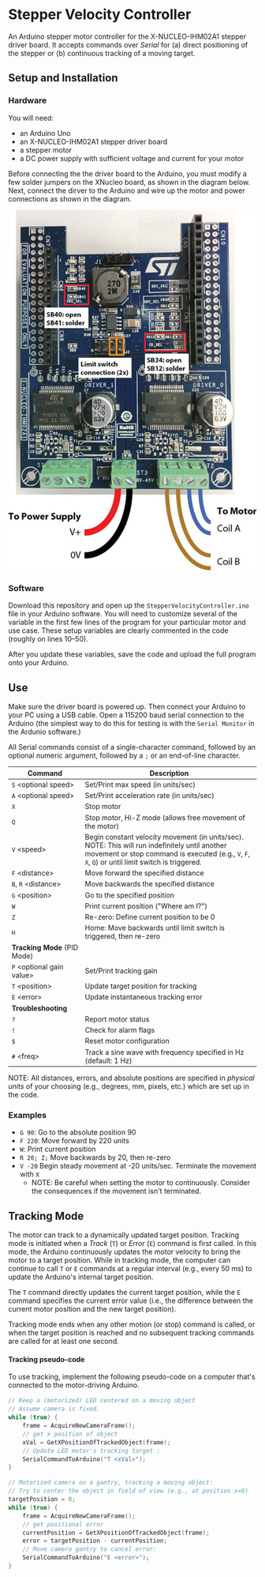# Stepper Velocity Controller
An Arduino stepper motor controller for the X-NUCLEO-IHM02A1 stepper driver board. It accepts commands over *Serial* for (a) direct positioning of the stepper or (b) continuous tracking of a moving target.

## Setup and Installation

### Hardware
You will need:
- an Arduino Uno
- an X-NUCLEO-IHM02A1 stepper driver board
- a stepper motor
- a DC power supply with sufficient voltage and current for your motor

Before connecting the the driver board to the Arduino, you must modify a few solder jumpers on the XNucleo board, as shown in the diagram below. Next, connect the dirver to the Arduino and wire up the motor and power connections as shown in the diagram.

![](docs/Stepper_Board_Modifications.jpg)

### Software
Download this repository and open up the `StepperVelocityController.ino` file in your Arduino software. You will need to customize several of the variable in the first few lines of the program for your particular motor and use case. These setup variables are clearly commented in the code (roughly on lines 10–50).

After you update these variables, save the code and upload the full program onto your Arduino.

## Use

Make sure the driver board is powered up. Then connect your Arduino to your PC using a USB cable. Open a 115200 baud serial connection to the Arduino (the simplest way to do this for testing is with the `Serial Monitor` in the Ardunio software.)

All Serial commands consist of a single-character command, followed by an optional numeric argument, followed by a `;` or an end-of-line character.

|Command|Description|
|---|---|
|`S` \<optional speed\>| Set/Print max speed (in units/sec) |
|`A` \<optional speed\>| Set/Print acceleration rate (in units/sec) |
|`X` | Stop motor |
|`Q` | Stop motor, Hi-Z mode (allows free movement of the motor) |
|`V` \<speed\>| Begin constant velocity movement (in units/sec).  <br /> NOTE: This will run indefinitely until another movement or stop command is executed (e.g., `V`, `F`, `X`, `Q`) or until limit switch is triggered.|
|`F` \<distance\>| Move forward the specified distance |
|`B`, `R` \<distance\>| Move backwards the specified distance |
|`G` \<position\>| Go to the specified position |
|`W` | Print current position ("Where am I?")|
|`Z` | Re-zero: Define current position to be 0 |
|`H` | Home: Move backwards until limit switch is triggered, then re-zero |
|**Tracking Mode** (PID Mode)||
|`P` \<optional gain value\>| Set/Print tracking gain|
|`T` \<position\> | Update target position for tracking |
|`E` \<error\> | Update instantaneous tracking error |
|**Troubleshooting**||
|`?` | Report motor status |
|`!` | Check for alarm flags |
|`$` | Reset motor configuration |
|`#` \<freq\>| Track a sine wave with frequency specified in Hz (default: 1 Hz)|


NOTE: All distances, errors, and absolute positions are specified in *physical units* of your choosing (e.g., degrees, mm, pixels, etc.) which are set up in the code.


### Examples

- `G 90`: Go to the absolute position 90
- `F 220`: Move forward by 220 units
- `W`: Print current position
- `R 20; Z;` Move backwards by 20, then re-zero
- `V -20` Begin steady movement at -20 units/sec. Terminate the movement with `X`
	- NOTE: Be careful when setting the motor to continuously. Consider the consequences if the movement isn't terminated.

## Tracking Mode
The motor can track to a dynamically updated target position. Tracking mode is initiated when a *Track* (`T`) or *Error* (`E`) command is first called. In this mode, the Arduino continuously updates the motor velocity to bring the motor to a target position. While in tracking mode, the computer can continue to call `T` or `E` commands at a regular interval (e.g., every 50 ms) to update the Arduino's internal target position.

The `T` command directly updates the current target position, while the `E` command specifies the current error value (i.e., the difference between the current motor position and the new target position).

Tracking mode ends when any other motion (or stop) command is called, or when the target position is reached and no subsequent tracking commands are called for at least one second.


#### Tracking pseudo-code
To use tracking, implement the following pseudo-code on a computer that's connected to the motor-driving Arduino.

```C
// Keep a (motorized) LED centered on a moving object
// Assume camera is fixed.
while (true) {
	frame = AcquireNewCameraFrame();
	// get x position of object
	xVal = GetXPositionOfTrackedObject(frame);
	// Update LED motor's tracking target :
	SerialCommandToArduino("T <xVal>");
}
```

```C
// Motorized camera on a gantry, tracking a moving object: 
// Try to center the object in field of view (e.g., at position x=0)
targetPosition = 0;
while (true) {
	frame = AcquireNewCameraFrame();
	// get positional error
	currentPosition = GetXPositionOfTrackedObject(frame);
	error = targetPosition - currentPosition;
	// Move camera gantry to cancel error:
	SerialCommandToArduino("E <error>");
}
```



